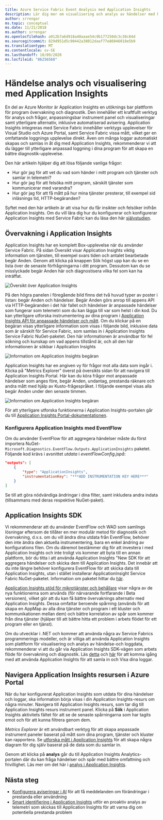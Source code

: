 ```yaml
---
title: Azure Service Fabric Event Analysis med Application Insights
description: Lär dig mer om visualisering och analys av händelser med hjälp av Application Insights för övervakning och diagnostik av Azure Service Fabric-kluster.
author: srrengar
ms.topic: conceptual
ms.date: 11/21/2018
ms.author: srrengar
ms.openlocfilehash: a912b7a6d918a40aaae54c9b177250dc3c30c84d
ms.sourcegitcommit: 829d951d5c90442a38012daaf77e86046018e5b9
ms.translationtype: MT
ms.contentlocale: sv-SE
ms.lasthandoff: 10/09/2020
ms.locfileid: "86256568"
---
```

# <a name="event-analysis-and-visualization-with-application-insights"></a>Händelse analys och visualisering med Application Insights

En del av Azure Monitor är Application Insights en utöknings bar plattform för program övervakning och diagnostik. Den innehåller ett kraftfullt verktyg för analys och frågor, anpassningsbar instrument panel och visualiseringar samt ytterligare alternativ, inklusive automatiserad avisering. Application Insights integreras med Service Fabric innehåller verktygs upplevelser för Visual Studio och Azure Portal, samt Service Fabric vissa mått, vilket ger en omfattande loggnings upplevelse direkt. Även om många loggar automatiskt skapas och samlas in åt dig med Application Insights, rekommenderar vi att du lägger till ytterligare anpassad loggning i dina program för att skapa en bättre diagnostik-upplevelse.

Den här artikeln hjälper dig att lösa följande vanliga frågor:

* Hur gör jag för att vet du vad som händer i mitt program och tjänster och samlar in telemetri?
* Hur gör jag för att felsöka mitt program, särskilt tjänster som kommunicerar med varandra?
* Hur gör jag för att få mått på hur mina tjänster presterar, till exempel sid inläsnings tid, HTTP-begäranden?

Syftet med den här artikeln är att visa hur du får insikter och felsöker inifrån Application Insights. Om du vill lära dig hur du konfigurerar och konfigurerar Application Insights med Service Fabric kan du läsa den här [självstudien](service-fabric-tutorial-monitoring-aspnet.md).

## <a name="monitoring-in-application-insights"></a>Övervakning i Application Insights

Application Insights har en komplett Box-upplevelse när du använder Service Fabric. På sidan Översikt visar Application Insights viktig information om tjänsten, till exempel svars tiden och antalet bearbetade begär Anden. Genom att klicka på knappen Sök högst upp kan du se en lista över de senaste förfrågningarna i ditt program. Dessutom kan du se misslyckade begär Anden här och diagnostisera vilka fel som kan ha inträffat.

![Översikt över Application Insights](media/service-fabric-diagnostics-event-analysis-appinsights/ai-overview.png)

På den högra panelen i föregående bild finns det två huvud typer av poster i listan: begär Anden och händelser. Begär Anden görs anrop till appens API via HTTP-begäranden i det här fallet och händelser är anpassade händelser som fungerar som telemetri som du kan lägga till var som helst i din kod. Du kan ytterligare utforska instrumentering av dina program i [Application Insights API för anpassade händelser och mått](../azure-monitor/app/api-custom-events-metrics.md). Om du klickar på en begäran visas ytterligare information som visas i följande bild, inklusive data som är särskilt för Service Fabric, som samlas in i Application Insights Service Fabric NuGet-paketet. Den här informationen är användbar för fel sökning och kunskap om vad appens tillstånd är, och all den här informationen är sökbar i Application Insights

![Information om Application Insights begäran](media/service-fabric-diagnostics-event-analysis-appinsights/ai-request-details.png)

Application Insights har en angiven vy för frågor mot alla data som ingår i. Klicka på "Metrics Explorer" överst på översikts sidan för att navigera till Application Insights Portal. Här kan du köra frågor mot anpassade händelser som anges före, begär Anden, undantag, prestanda räknare och andra mått med hjälp av Kusto-frågespråket. I följande exempel visas alla begär Anden under den senaste timmen.

![Information om Application Insights begäran](media/service-fabric-diagnostics-event-analysis-appinsights/ai-metrics-explorer.png)

För att ytterligare utforska funktionerna i Application Insights-portalen går du till [Application Insights Portal-dokumentationen](../azure-monitor/app/overview-dashboard.md).

### <a name="configuring-application-insights-with-eventflow"></a>Konfigurera Application Insights med EventFlow

Om du använder EventFlow för att aggregera händelser måste du först importera NuGet- `Microsoft.Diagnostics.EventFlow.Outputs.ApplicationInsights` paketet. Följande kod krävs i avsnittet *utdata* i *eventFlowConfig.jspå*:

```json
"outputs": [
    {
        "type": "ApplicationInsights",
        "instrumentationKey": "***ADD INSTRUMENTATION KEY HERE***"
    }
]
```

Se till att göra nödvändiga ändringar i dina filter, samt inkludera andra indata (tillsammans med deras respektive NuGet-paket).

## <a name="application-insights-sdk"></a>Application Insights SDK

Vi rekommenderar att du använder EventFlow och WAD som samlings lösningar eftersom de tillåter en mer modulär metod för diagnostik och övervakning, d.v.s. om du vill ändra dina utdata från EventFlow, behöver den inte ändra den aktuella instrumentering, bara en enkel ändring av konfigurations filen. Om du däremot bestämmer dig för att investera i med Application Insights och inte troligt vis kommer att byta till en annan plattform, bör du titta i att använda Application Insights "New SDK för att aggregera händelser och skicka dem till Application Insights. Det innebär att du inte längre behöver konfigurera EventFlow för att skicka data till Application Insights, utan i stället installerar ApplicationInsight Service Fabric NuGet-paketet. Information om paketet hittar du [här](https://github.com/Microsoft/ApplicationInsights-ServiceFabric).

[Application Insights stöd för mikrotjänster och behållare](https://azure.microsoft.com/blog/app-insights-microservices/) visar några av de nya funktionerna som används (för närvarande fortfarande i Beta versionen), vilket gör att du kan få bättre övervaknings alternativ med Application Insights. Dessa omfattar beroende spårning (används för att skapa en AppMap av alla dina tjänster och program i ett kluster och kommunikationen mellan dem) och bättre korrelation av spår som kommer från dina tjänster (hjälper till att bättre hitta ett problem i arbets flödet för ett program eller en tjänst).

Om du utvecklar i .NET och kommer att använda några av Service Fabrics programmerings modeller, och är villiga att använda Application Insights som plattform för visualisering och analys av händelse-och loggdata, rekommenderar vi att du går via Application Insights SDK-vägen som arbets flöde för övervakning och diagnostik. Läs [detta](../azure-monitor/app/asp-net-more.md) och [här](../azure-monitor/app/asp-net-trace-logs.md) för att komma igång med att använda Application Insights för att samla in och Visa dina loggar.

## <a name="navigating-the-application-insights-resource-in-azure-portal"></a>Navigera Application Insights resursen i Azure Portal

När du har konfigurerat Application Insights som utdata för dina händelser och loggar, ska information börja visas i din Application Insights-resurs om några minuter. Navigera till Application Insights resurs, som tar dig till Application Insights resurs instrument panel. Klicka på **Sök** i Application Insights aktivitets fältet för att se de senaste spårningarna som har tagits emot och för att kunna filtrera genom dem.

*Metrics Explorer* är ett användbart verktyg för att skapa anpassade instrument paneler baserat på mått som dina program, tjänster och kluster kan rapportera. Se [utforska mått i Application Insights](../azure-monitor/platform/metrics-charts.md) för att skapa några diagram för dig själv baserat på de data som du samlar in.

Genom att klicka på **analys** går du till Application Insights Analytics-portalen där du kan fråga händelser och spår med bättre omfattning och frivillighet. Läs mer om det här i [analys i Application Insights](../azure-monitor/log-query/log-query-overview.md).

## <a name="next-steps"></a>Nästa steg

* [Konfigurera aviseringar i AI](../azure-monitor/platform/alerts-log.md) för att få meddelanden om förändringar i prestanda eller användning
* [Smart identifiering i Application Insights](../azure-monitor/app/proactive-diagnostics.md) utför en proaktiv analys av telemetri som skickas till Application Insights för att varna dig om potentiella prestanda problem
